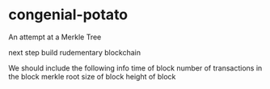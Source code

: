 # congenial-potato
An attempt at a Merkle Tree

next step build rudementary blockchain

We should include the following info
time of block
number of transactions in the block
merkle root
size of block
height of block
